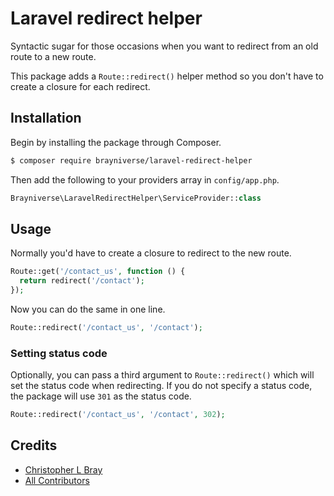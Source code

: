 # Laravel redirect helper

Syntactic sugar for those occasions when you want to redirect from an old route to a new route.

This package adds a `Route::redirect()` helper method so you don't have to create a closure for each redirect.

## Installation

Begin by installing the package through Composer.

```bash
$ composer require brayniverse/laravel-redirect-helper
```

Then add the following to your providers array in `config/app.php`.

```php
Brayniverse\LaravelRedirectHelper\ServiceProvider::class
```

## Usage

Normally you'd have to create a closure to redirect to the new route.

```php
Route::get('/contact_us', function () {
  return redirect('/contact');
});
```

Now you can do the same in one line.

```php
Route::redirect('/contact_us', '/contact');
```

### Setting status code

Optionally, you can pass a third argument to `Route::redirect()` which will set the status code when redirecting. If you do not specify a status code, the package will use `301` as the status code.

```php
Route::redirect('/contact_us', '/contact', 302);
```

## Credits

- [Christopher L Bray](https://github.com/brayniverse)
- [All Contributors](../../contributors)
